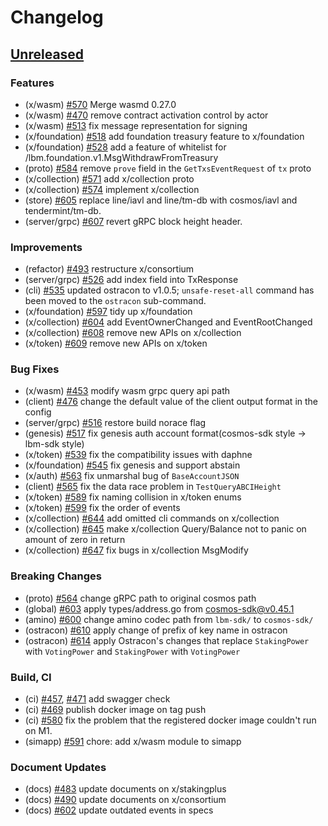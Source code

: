 <!--
Guiding Principles:

Changelogs are for humans, not machines.
There should be an entry for every single version.
The same types of changes should be grouped.
Versions and sections should be linkable.
The latest version comes first.
The release date of each version is displayed.
Mention whether you follow Semantic Versioning.

Usage:

Change log entries are to be added to the Unreleased section under the
appropriate stanza (see below). Each entry should ideally include a tag and
the Github issue reference in the following format:

* (<tag>) \#<issue-number> message

The issue numbers will later be link-ified during the release process so you do
not have to worry about including a link manually, but you can if you wish.

Types of changes (Stanzas):

"Features" for new features.
"Improvements" for changes in existing functionality.
"Deprecated" for soon-to-be removed features.
"Bug Fixes" for any bug fixes.
"Client Breaking" for breaking Protobuf, gRPC and REST routes used by end-users.
"CLI Breaking" for breaking CLI commands.
"API Breaking" for breaking exported APIs used by developers building on SDK.
"State Machine Breaking" for any changes that result in a different AppState given same genesisState and txList.
Ref: https://keepachangelog.com/en/1.0.0/
-->

# Changelog

## [Unreleased](https://github.com/line/lbm-sdk/compare/v0.45.0-rc0...HEAD)

### Features
* (x/wasm) [\#570](https://github.com/line/lbm-sdk/pull/570) Merge wasmd 0.27.0
* (x/wasm) [\#470](https://github.com/line/lbm-sdk/pull/470) remove contract activation control by actor
* (x/wasm) [\#513](https://github.com/line/lbm-sdk/pull/513) fix message representation for signing
* (x/foundation) [\#518](https://github.com/line/lbm-sdk/pull/518) add foundation treasury feature to x/foundation
* (x/foundation) [\#528](https://github.com/line/lbm-sdk/pull/528) add a feature of whitelist for /lbm.foundation.v1.MsgWithdrawFromTreasury
* (proto) [\#584](https://github.com/line/lbm-sdk/pull/564) remove `prove` field in the `GetTxsEventRequest` of `tx` proto
* (x/collection) [\#571](https://github.com/line/lbm-sdk/pull/571) add x/collection proto
* (x/collection) [\#574](https://github.com/line/lbm-sdk/pull/574) implement x/collection
* (store) [\#605](https://github.com/line/lbm-sdk/pull/605) replace line/iavl and line/tm-db with cosmos/iavl and tendermint/tm-db.
* (server/grpc) [\#607](https://github.com/line/lbm-sdk/pull/607) revert gRPC block height header.

### Improvements

* (refactor) [\#493](https://github.com/line/lbm-sdk/pull/493) restructure x/consortium
* (server/grpc) [\#526](https://github.com/line/lbm-sdk/pull/526) add index field into TxResponse
* (cli) [\#535](https://github.com/line/lbm-sdk/pull/536) updated ostracon to v1.0.5; `unsafe-reset-all` command has been moved to the `ostracon` sub-command.
* (x/foundation) [\#597](https://github.com/line/lbm-sdk/pull/597) tidy up x/foundation
* (x/collection) [\#604](https://github.com/line/lbm-sdk/pull/604) add EventOwnerChanged and EventRootChanged
* (x/collection) [\#608](https://github.com/line/lbm-sdk/pull/608) remove new APIs on x/collection
* (x/token) [\#609](https://github.com/line/lbm-sdk/pull/609) remove new APIs on x/token

### Bug Fixes
* (x/wasm) [\#453](https://github.com/line/lbm-sdk/pull/453) modify wasm grpc query api path
* (client) [\#476](https://github.com/line/lbm-sdk/pull/476) change the default value of the client output format in the config
* (server/grpc) [\#516](https://github.com/line/lbm-sdk/pull/516) restore build norace flag
* (genesis) [\#517](https://github.com/line/lbm-sdk/pull/517) fix genesis auth account format(cosmos-sdk style -> lbm-sdk style)
* (x/token) [\#539](https://github.com/line/lbm-sdk/pull/539) fix the compatibility issues with daphne
* (x/foundation) [\#545](https://github.com/line/lbm-sdk/pull/545) fix genesis and support abstain
* (x/auth) [\#563](https://github.com/line/lbm-sdk/pull/563) fix unmarshal bug of `BaseAccountJSON`
* (client) [\#565](https://github.com/line/lbm-sdk/pull/565) fix the data race problem in `TestQueryABCIHeight`
* (x/token) [\#589](https://github.com/line/lbm-sdk/pull/589) fix naming collision in x/token enums
* (x/token) [\#599](https://github.com/line/lbm-sdk/pull/599) fix the order of events
* (x/collection) [\#644](https://github.com/line/lbm-sdk/pull/644) add omitted cli commands on x/collection
* (x/collection) [\#645](https://github.com/line/lbm-sdk/pull/645) make x/collection Query/Balance not to panic on amount of zero in return
* (x/collection) [\#647](https://github.com/line/lbm-sdk/pull/647) fix bugs in x/collection MsgModify

### Breaking Changes
* (proto) [\#564](https://github.com/line/lbm-sdk/pull/564) change gRPC path to original cosmos path
* (global) [\#603](https://github.com/line/lbm-sdk/pull/603) apply types/address.go from cosmos-sdk@v0.45.1
* (amino) [\#600](https://github.com/line/lbm-sdk/pull/600) change amino codec path from `lbm-sdk/` to `cosmos-sdk/`
* (ostracon) [\#610](https://github.com/line/lbm-sdk/pull/610) apply change of prefix of key name in ostracon
* (ostracon) [\#614](https://github.com/line/lbm-sdk/pull/614) apply Ostracon's changes that replace `StakingPower` with `VotingPower` and `StakingPower` with `VotingPower`

### Build, CI

* (ci) [\#457](https://github.com/line/lbm-sdk/pull/457), [\#471](https://github.com/line/lbm-sdk/pull/471) add swagger check
* (ci) [\#469](https://github.com/line/lbm-sdk/pull/469) publish docker image on tag push
* (ci) [\#580](https://github.com/line/lbm-sdk/pull/580) fix the problem that the registered docker image couldn't run on M1.
* (simapp) [\#591](https://github.com/line/lbm-sdk/pull/591) chore: add x/wasm module to simapp

### Document Updates

* (docs) [\#483](https://github.com/line/lbm-sdk/pull/483) update documents on x/stakingplus
* (docs) [\#490](https://github.com/line/lbm-sdk/pull/490) update documents on x/consortium
* (docs) [\#602](https://github.com/line/lbm-sdk/pull/602) update outdated events in specs
